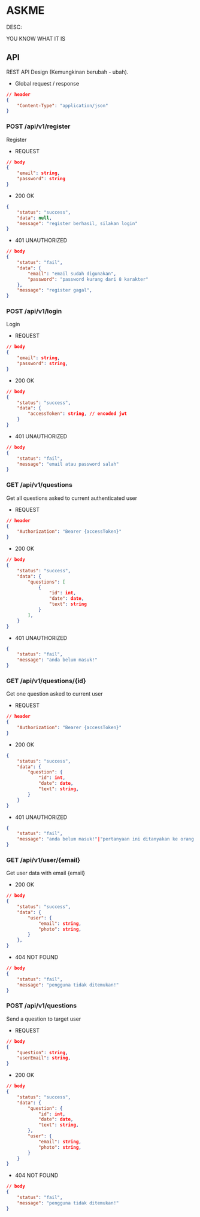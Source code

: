 # ASKME

DESC:

YOU KNOW WHAT IT IS

## API

REST API Design (Kemungkinan berubah - ubah).

- Global request / response

```json
// header
{
    "Content-Type": "application/json"
}
```

### POST /api/v1/register

Register

- REQUEST

```json
// body
{
    "email": string,
    "password": string
}
```

- 200 OK

```json
{
    "status": "success",
    "data": null,
    "message": "register berhasil, silakan login"
}
```

- 401 UNAUTHORIZED

```json
// body
{
    "status": "fail",
    "data": {
        "email": "email sudah digunakan",
        "password": "password kurang dari 8 karakter"
    },
    "message": "register gagal",
}
```

### POST /api/v1/login

Login

- REQUEST

```json
// body
{
    "email": string,
    "password": string,
}
```

- 200 OK

```json
// body
{
    "status": "success",
    "data": {
        "accessToken": string, // encoded jwt
    }
}
```

- 401 UNAUTHORIZED

```json
// body
{
    "status": "fail",
    "message": "email atau password salah"
}
```

### GET /api/v1/questions

Get all questions asked to current authenticated user

- REQUEST

```json
// header
{
    "Authorization": "Bearer {accessToken}"
}
```

- 200 OK

```json
// body
{
    "status": "success",
    "data": {
        "questions": [
            {
                "id": int,
                "date": date,
                "text": string
            }
        ],
    }
}
```

- 401 UNAUTHORIZED

```json
{
    "status": "fail",
    "message": "anda belum masuk!"
}
```

### GET /api/v1/questions/{id}

Get one question asked to current user

- REQUEST

```json
// header
{
    "Authorization": "Bearer {accessToken}"
}
```

- 200 OK

```json
{
    "status": "success",
    "data": {
        "question": {
            "id": int,
            "date": date,
            "text": string,
        }
    }
}
```

- 401 UNAUTHORIZED

```json
{
    "status": "fail",
    "message": "anda belum masuk!"|"pertanyaan ini ditanyakan ke orang lain!"
}
```

### GET /api/v1/user/{email}

Get user data with email {email}

- 200 OK

```json
// body
{
    "status": "success",
    "data": {
        "user": {
            "email": string,
            "photo": string,
        }
    },
}
```

- 404 NOT FOUND

```json
// body
{
    "status": "fail",
    "message": "pengguna tidak ditemukan!"
}
```

### POST /api/v1/questions

Send a question to target user

- REQUEST

```json
// body
{
    "question": string,
    "userEmail": string,
}
```

- 200 OK

```json
// body
{
    "status": "success",
    "data": {
        "question": {
            "id": int,
            "date": date,
            "text": string,
        },
        "user": {
            "email": string,
            "photo": string,
        }
    }
}
```

- 404 NOT FOUND

```json
// body
{
    "status": "fail",
    "message": "pengguna tidak ditemukan!"
}
```
